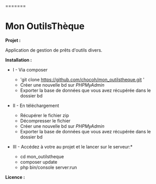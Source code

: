 =======
# Mon OutilsThèque

**Projet :**

Application de gestion de prêts d'outils divers.

**Installation :**
  * I - Via composer
    - 'git clone https://github.com/chocoh/mon_outilstheque.git '
    - Créer une nouvelle bd sur *PHPMyAdmin*
    - Exporter la base de données que vous avez récupérée dans le dossier bd

  * II - En téléchargement
    - Récupérer le fichier zip
    - Décompresser le fichier
    - Créer une nouvelle bd sur *PHPMyAdmin*
    - Exporter la base de données que vous avez récupérée dans le dossier bd

  * III - Accédez à votre au projet et le lancer sur le serveur:*

    - cd mon_outilstheque
    - composer update
    - php bin/console server:run


**Licence :**

